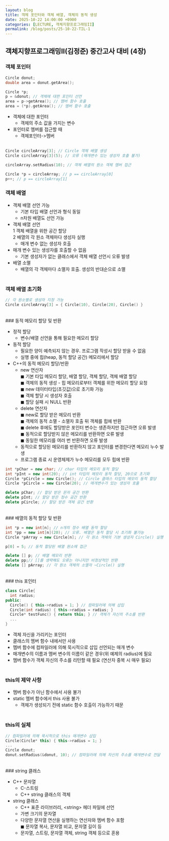 ```yaml
---
layout: blog
title: 객체 포인터와 객체 배열, 객체의 동적 생성
date: 2025-10-22 14:00:00 +0900
categories: [LECTURE, 객체지향프로그래밍II]
permalink: /blog/posts/25-10-22-TIL-1
---
```


## 객체지향프로그래밍II(김정준) 중간고사 대비 (4장)

### 객체 포인터

```c++
Circle donut;
double area = donut.getArea();

Circle *p;
p = &donut; // 객체에 대한 포인터 선언
area = p->getArea(); // 멤버 함수 호출
area = (*p).getArea(); // 멤버 함수 호출
```

- 객체에 대한 포인터<br>
  - 객체의 주소 값을 가지는 변수<br>
- 포인터로 멤버를 접근할 때<br>
  - 객체포인터->멤버<br><br>

```c++
Circle circleArray[3]; // Circle 객체 배열 생성
Circle circleArray[3](5); // 오류 (매개변수 있는 생성자 호출 불가)

circleArray.setRadius(10); // 객체 배열의 원소 객체 멤버 접근

Circle *p = circleArray; // p == circleArray[0]
p++; // p == circleArray[1]
```

### 객체 배열

- 객체 배열 선언 가능<br>
  - 기본 타입 배열 선언과 형식 동일<br>
  - n차원 배열도 선언 가능<br>
- 객체 배열 선언<br>
  1 객체 배열을 위한 공간 할당<br>
  2 배열의 각 원소 객체마다 생성자 실행<br>
  - 매개 변수 없는 생성자 호출<br>
- 매개 변수 있는 생성자를 호출할 수 없음<br>
  - 기본 생성자가 없는 클래스에서 객체 배열 선언시 오류 발생<br>
- 배열 소멸<br>
  - 배열의 각 객체마다 소멸자 호출. 생성의 반대순으로 소멸<br><br>

### 객체 배열 초기화

```c++
// 각 원소별로 생성자 지정 가능
Circle circleArray[3] = { Circle(10), Circle(20), Circle() }
```

<br>
### 동적 메모리 할당 및 반환

- 정적 할당<br>
  - 변수/배열 선언을 통해 필요한 메모리 할당<br>
- 동적 할당<br>
  - 필요한 양이 예측되지 않는 경우. 프로그램 작성시 할당 받을 수 없음<br>
  - 실행 중에 힙(heap, 동적 할당 공간) 메모리에서 할당<br>
- C++의 동적 메모리 할당/반환<br>
  - new 연산자<br>
    ◼ 기본 타입 메모리 할당, 배열 할당, 객체 할당, 객체 배열 할당<br>
    ◼ 객체의 동적 생성 - 힙 메모리로부터 객체를 위한 메모리 할당 요청<br>
    ◼ new 데이터타입(초깃값)으로 초기화 가능<br>
    ◼ 객체 할당 시 생성자 호출<br>
    ◼ 할당 실패 시 NULL 반환<br>
  - delete 연산자<br>
    ◼ new로 할당 받은 메모리 반환<br>
    ◼ 객체의 동적 소멸 - 소멸자 호출 뒤 객체를 힙에 반환<br>
    ◼ delete 후에도 할당받은 포인터 변수는 생존하지만 접근하면 오류 발생<br>
    ◼ 동적으로 할당받지 않은 메모리를 반환하면 오류 발생<br>
    ◼ 동일한 메모리를 여러 번 반환하면 오류 발생
  - 동적으로 할당된 메모리를 반환하지 않고 포인터를 변경한다면 메모리 누수 발생<br>
  - 프로그램 종료 시 운영체제가 누수 메모리를 모두 힙에 반환<br>

```c++
int *pChar = new char; // char 타입의 메모리 동적 할당
int *pInt = new int(20); // int 타입의 메모리 동적 할당, 20으로 초기화
Circle *pCircle = new Circle(); // Circle 클래스 타입의 메모리 동적 할당
Circle *pCircle = new Circle(20); // 매개변수가 있는 생성자 호출

delete pChar; // 할당 받은 문자 공간 반환
delete pInt; // 할당 받은 정수 공간 반환
delete pCircle; // 할당 받은 객체 공간 반환
```

<br>
### 배열의 동적 할당 및 반환

```c++
int *p = new int[n]; // n개의 정수 배열 동적 할당
int *pp = new int[n](20); // 오류. 배열은 동적 할당 시 초기화 불가능
Circle *pArray = new Circle[n]; // 각 원소 객체의 기본 생성자 Circle() 실행

p[0] = 5; // 동적 할당된 배열 원소에 접근

delete [] p; // 배열 메모리 반환
delete pp;// []를 생략해도 오류는 아니지만 비정상적인 반환
delete [] pArray; // 각 원소 객체의 소멸자 ~Circle() 실행
```

<br>
### this 포인터

```c++
class Circle{
  int radius;
public:
  Circle() { this->radius = 1; } // 컴파일러에 의해 삽입
  Circle(int radius) { this->radius = radius; }
  Circle* testFunc() { return this; } // 객체가 자신의 주소를 반환
  ...
}
```

- 객체 자신을 가리키는 포인터
- 클래스의 멤버 함수 내에서만 사용
- 멤버 함수에 컴파일러에 의해 묵시적으로 삽입 선언되는 매개 변수
- 매개변수의 이름과 멤버 변수의 이름이 같은 경우(위 예제의 radius)에 필요
- 멤버 함수가 객체 자신의 주소를 리턴할 때 필요 (연산자 중복 시 매우 필요)<br><br>

### this의 제약 사항

- 멤버 함수가 아닌 함수에서 사용 불가
- static 멤버 함수에서 this 사용 불가
  - 객체가 생성되기 전에 static 함수 호출이 가능하기 때문<br><br>

### this의 실체

```c++
// 컴파일러에 의해 묵시적으로 this 매개변수 삽입
Circle(Circle* this) { this->radius = 1; }
...
Circle donut;
donut.setRadius(&donut, 10); // 컴파일러에 의해 자신의 주소를 매개변수로 전달
```

<br>
### string 클래스

- C++ 문자열
  - C-스트링
  - C++ string 클래스의 객체
- string 클래스
  - C++ 표준 라이브러리, \<string\> 헤더 파일에 선언
  - 가변 크기의 문자열
  - 다양한 문자열 연산을 실행하는 연산자와 멤버 함수 포함<br>
    ◼ 문자열 복사, 문자열 비교, 문자열 길이 등
  - 문자열, 스트링, 문자열 객체, string 객체 등으로 혼용
